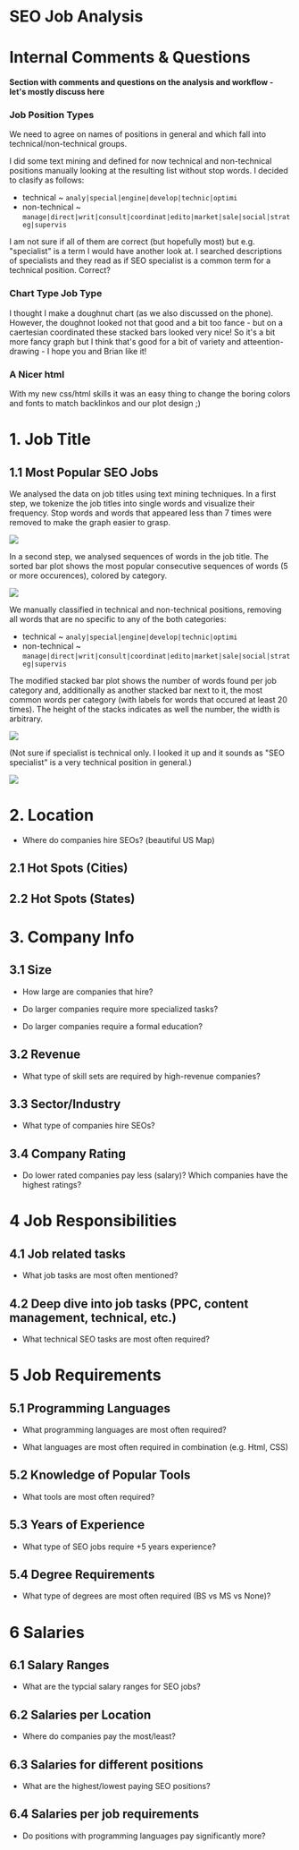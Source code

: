 # SEO Job Analysis

# Internal Comments & Questions

**Section with comments and questions on the analysis and workflow - let's mostly discuss here**

### Job Position Types

We need to agree on names of positions in general and which fall into technical/non-technical groups.

I did some text mining and defined for now technical and non-technical positions manually looking at the resulting list without stop words. I decided to clasify as follows:

* technical ~  `analy|special|engine|develop|technic|optimi`
* non-technical ~  `manage|direct|writ|consult|coordinat|edito|market|sale|social|strateg|supervis`

I am not sure if all of them are correct (but hopefully most) but e.g. "specialist" is a term I would have another look at. I searched descriptions of specialists and they read as if SEO specialist is a common term for a technical position. Correct?


### Chart Type Job Type

I thought I make a doughnut chart (as we also discussed on the phone). However, the doughnot looked not that good and a bit too fance - but on a caertesian coordinated these stacked bars looked very nice! So it's a bit more fancy graph but I think that's good for a bit of variety and atteention-drawing - I hope you and Brian like it!


### A Nicer html

With my new css/html skills it was an easy thing to change the boring colors and fonts to match backlinkos and our plot design ;)


# 1. Job Title

## 1.1 Most Popular SEO Jobs

We analysed the data on job titles using text mining techniques. In a first step, we tokenize the job titles into single words and visualize their frequency. Stop words and words that appeared less than 7 times were removed to make the graph easier to grasp.

![](./plots/png/1_1_jobs_word_1.png)


In a second step, we analysed sequences of words in the job title. The sorted bar plot shows the most popular consecutive sequences of words (5 or more occurences), colored by category.

![](./plots/png/1_1_jobs_cat_1.png)


We  manually classified in technical and non-technical positions, removing all words that are no specific to any of the both categories: 

* technical ~  `analy|special|engine|develop|technic|optimi`
* non-technical ~  `manage|direct|writ|consult|coordinat|edito|market|sale|social|strateg|supervis`

The modified stacked bar plot shows the number of words found per job category and, additionally as another stacked bar next to it, the most common words per category (with labels for words that occured at least 20 times). The height of the stacks indicates as well the number, the width is arbitrary.

![](./plots/png/1_1_jobs_tech_1.png)

(Not sure if specialist is technical only. I looked it up and it sounds as "SEO specialist" is a very technical position in general.)

![](./plots/png/1_1_jobs_tech_no_spec_1.png)


# 2. Location

* Where do companies hire SEOs? (beautiful US Map)


## 2.1 Hot Spots (Cities)


## 2.2 Hot Spots (States)


# 3. Company Info

## 3.1	Size

* How large are companies that hire? 

* Do larger companies require more specialized tasks? 

* Do larger companies require a formal education?


## 3.2	Revenue 

* What type of skill sets are required by high-revenue companies?


## 3.3	Sector/Industry

* What type of companies hire SEOs? 


## 3.4	Company Rating

* Do lower rated companies pay less (salary)? Which companies have the highest ratings? 


# 4	Job Responsibilities

## 4.1	Job related tasks

* What job tasks are most often mentioned? 


## 4.2	Deep dive into job tasks (PPC, content management, technical, etc.)

* What technical SEO tasks are most often required?


# 5	Job Requirements

## 5.1	Programming Languages

* What programming languages are most often required? 

* What languages are most often required in combination (e.g. Html, CSS)


## 5.2	Knowledge of Popular Tools

* What tools are most often required?


## 5.3	Years of Experience

* What type of SEO jobs require +5 years experience? 


## 5.4	Degree Requirements

* What type of degrees are most often required (BS vs MS vs None)? 


# 6	Salaries

## 6.1	Salary Ranges

* What are the typcial salary ranges for SEO jobs?


## 6.2	Salaries per Location

* Where do companies pay the most/least?


## 6.3	Salaries for different positions

* What are the highest/lowest paying SEO positions?


## 6.4	Salaries per job requirements

* Do positions with programming languages pay significantly more?



